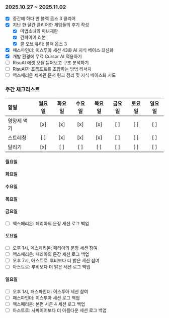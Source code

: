 ### 2025.10.27 ~ 2025.11.02
- [x] 중간에 하다 만 블랙 옵스 3 클리어
- [x] 지난 한 달간 클리어한 게임들의 후기 작성
  - [x] 마법소녀의 마녀재판
  - [x] 건파이어 리본
  - [x] 콜 오브 듀티: 블랙 옵스 3
- [x] 패스파인더: 이스투아 세션 43화 AI 지식 베이스 최신화
- [x] 개발 환경에 무료 Cursor AI 적용하기
- [ ] RisuAI 에셋 모듈 뜯어보고 구조 분석하기
- [ ] RisuAI가 프롬프트를 조합하는 방법 리서치
- [ ] 엑스페리온 세계관 문서 링크 정리 및 지식 베이스화 시도

### 주간 체크리스트

| 할일        | 월요일 | 화요일 | 수요일 | 목요일 | 금요일 | 토요일 | 일요일 |
| :---------- | :----: | :----: | :----: | :----: | :----: | :----: | :----: |
| 영양제 먹기 |  [x]   |  [x]   |  [x]   |  [x]   |  [ ]   |  [ ]   |  [ ]   |
| 스트레칭    |  [ ]   |  [x]   |  [x]   |  [x]   |  [ ]   |  [ ]   |  [ ]   |
| 달리기      |  [x]   |  [ ]   |  [ ]   |  [ ]   |  [ ]   |  [ ]   |  [ ]   |

#### 월요일

#### 화요일

#### 수요일

#### 목요일

#### 금요일
- [ ] 엑스페리온: 페리아의 문장 세션 로그 백업

#### 토요일
- [ ] 오후 1시, 엑스페리온: 페리아의 문장 세션 참여
- [ ] 엑스페리온: 페리아의 문장 세션 로그 백업
- [ ] 오후 7시, 아스트로: 루비보다 더 밝은 세션 참여
- [ ] 아스트로: 루비보다 더 밝은 세션 로그 백업

#### 일요일
- [ ] 오후 1시, 패스파인더: 이스투아 세션 참여
- [ ] 패스파인더: 이스투아 세션 로그 백업
- [ ] 엑스페리온: 본편 시즌 4 세션 로그 백업
- [ ] 아스트로: 사파이어보다 더 아름다운 세션 로그 백업
